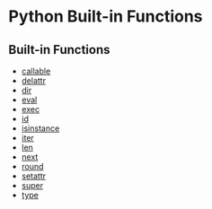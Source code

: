 Python Built-in Functions
=========================

Built-in Functions
------------------

- [callable](https://docs.python.org/3/library/functions.html#callable)
- [delattr](https://docs.python.org/3/library/functions.html#delattr)
- [dir](https://docs.python.org/3/library/functions.html#dir)
- [eval](https://docs.python.org/3/library/functions.html#eval)
- [exec](https://docs.python.org/3/library/functions.html#exec)
- [id](https://docs.python.org/3/library/functions.html#id)
- [isinstance](https://docs.python.org/3/library/functions.html#isinstance)
- [iter](https://docs.python.org/3/library/functions.html#iter)
- [len](https://docs.python.org/3/library/functions.html#len)
- [next](https://docs.python.org/3/library/functions.html#next)
- [round](https://docs.python.org/3/library/functions.html#round)
- [setattr](https://docs.python.org/3/library/functions.html#setattr)
- [super](https://docs.python.org/3/library/functions.html#super)
- [type](https://docs.python.org/3/library/functions.html#type)